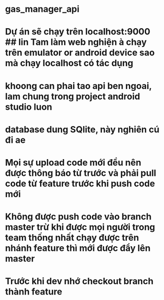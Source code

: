 # gas_manager_api

# Dự án sẽ chạy trên localhost:9000 ## lin Tam làm web nghiện à chạy trên emulator or android device sao mà chạy localhost có tác dụng
# khoong can phai tao api ben ngoai, lam chung trong project android studio luon
# database dung SQlite, này nghiên cú đi ae
# Mọi sự upload code mới đều nên được thông báo từ trước và phải pull code từ feature trước khi push code mới
# Không được push code vào branch master trừ khi được mọi người trong team thống nhất chạy được trên nhánh feature thì mới được đẩy lên master
# Trước khi dev nhớ checkout branch thành feature

